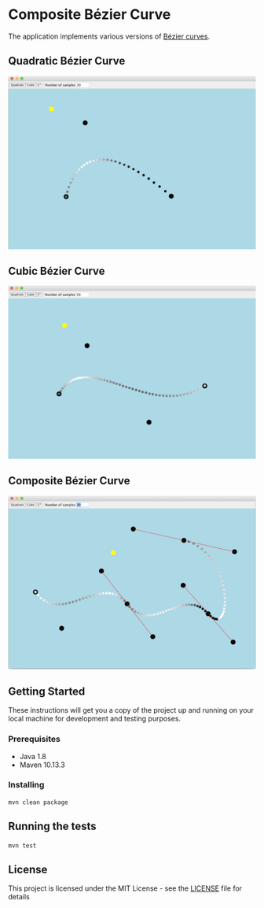 # Composite Bézier Curve

The application implements various versions of [Bézier curves](https://en.wikipedia.org/wiki/B%C3%A9zier_curve). 

Quadratic Bézier Curve
------
![Quadratic Bézier Curve](docs/quadratic.png)

Cubic Bézier Curve
------
![Cubic Bézier Curve](docs/cubic.png)

Composite Bézier Curve
------
![Composite Bézier Curve](docs/composite.png)

## Getting Started

These instructions will get you a copy of the project up and running on your local machine for development and testing purposes.

### Prerequisites

* Java 1.8
* Maven 10.13.3

### Installing

```
mvn clean package
```

## Running the tests

```
mvn test
```

## License

This project is licensed under the MIT License - see the [LICENSE](LICENSE) file for details
